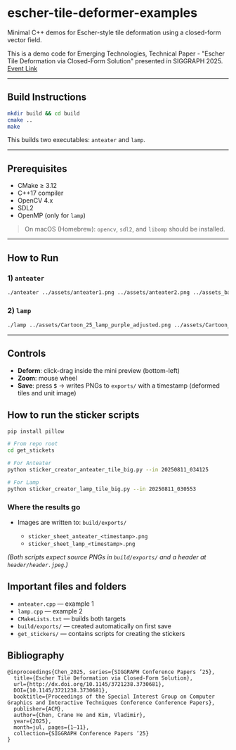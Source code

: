 # escher-tile-deformer-examples

Minimal C++ demos for Escher-style tile deformation using a closed-form vector field.

This is a demo code for Emerging Technologies, Technical Paper - "Escher Tile Deformation via Closed-Form Solution" presented in SIGGRAPH 2025. [Event Link](https://s2025.conference-schedule.org/presentation/?id=misc_210&sess=sess592)

---

## Build Instructions

```bash
mkdir build && cd build
cmake ..
make
```

This builds two executables: `anteater` and `lamp`.

---

## Prerequisites

* CMake ≥ 3.12
* C++17 compiler
* OpenCV 4.x
* SDL2
* OpenMP (only for `lamp`)

> On macOS (Homebrew): `opencv`, `sdl2`, and `libomp` should be installed.

---

## How to Run

### 1) `anteater`

```bash
./anteater ../assets/anteater1.png ../assets/anteater2.png ../assets_background/bus.png
```

### 2) `lamp`

```bash
./lamp ../assets/Cartoon_25_lamp_purple_adjusted.png ../assets/Cartoon_25_lamp_yellow_adjusted.png ../assets/Cartoon_25_lamp_purple_adjusted.png ../assets/Cartoon_25_lamp_yellow_adjusted.png ../assets_background/empty.png
```

---

## Controls

* **Deform**: click-drag inside the mini preview (bottom-left)
* **Zoom**: mouse wheel
* **Save**: press **`S`** → writes PNGs to `exports/` with a timestamp
  (deformed tiles and unit image)


##  How to run the sticker scripts

```bash
pip install pillow

# From repo root
cd get_stickets

# For Anteater
python sticker_creator_anteater_tile_big.py --in 20250811_034125

# For Lamp
python sticker_creator_lamp_tile_big.py --in 20250811_030553
```

### Where the results go

* Images are written to: `build/exports/`

  * `sticker_sheet_anteater_<timestamp>.png`
  * `sticker_sheet_lamp_<timestamp>.png`

*(Both scripts expect source PNGs in `build/exports/` and a header at `header/header.jpeg`.)*


## Important files and folders

* `anteater.cpp` — example 1
* `lamp.cpp` — example 2
* `CMakeLists.txt` — builds both targets
* `build/exports/` — created automatically on first save
* `get_stickers/` — contains scripts for creating the stickers


## Bibliography
```
@inproceedings{Chen_2025, series={SIGGRAPH Conference Papers ’25},
  title={Escher Tile Deformation via Closed-Form Solution},
  url={http://dx.doi.org/10.1145/3721238.3730681},
  DOI={10.1145/3721238.3730681},
  booktitle={Proceedings of the Special Interest Group on Computer Graphics and Interactive Techniques Conference Conference Papers},
  publisher={ACM},
  author={Chen, Crane He and Kim, Vladimir},
  year={2025},
  month=jul, pages={1–11},
  collection={SIGGRAPH Conference Papers ’25}
}
```
